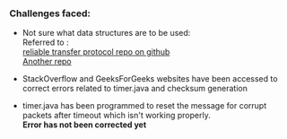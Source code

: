 ### Challenges faced:

* Not sure what data structures are to be used: \
Referred to : \
[reliable transfer protocol repo on github](https://github.com/yannickzj/reliable-data-transfer-protocols) \
[Another repo](https://github.com/ROODAY/Reliable-Transport) 

* StackOverflow and GeeksForGeeks websites have been accessed to correct errors related to timer.java and checksum generation 

* timer.java has been programmed to reset the message for corrupt packets after timeout which isn't working properly. \
**Error has not been corrected yet**
